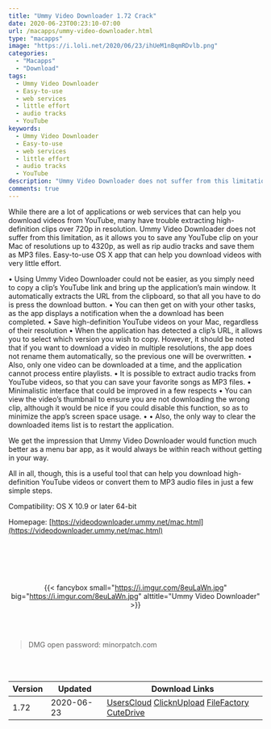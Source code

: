 ```yaml
---
title: "Ummy Video Downloader 1.72 Crack"
date: 2020-06-23T00:23:10-07:00
url: /macapps/ummy-video-downloader.html
type: "macapps"
image: "https://i.loli.net/2020/06/23/ihUeM1nBqmRDvlb.png"
categories:
  - "Macapps"
  - "Download"
tags:
  - Ummy Video Downloader
  - Easy-to-use
  - web services
  - little effort
  - audio tracks
  - YouTube
keywords:
  - Ummy Video Downloader
  - Easy-to-use
  - web services
  - little effort
  - audio tracks
  - YouTube
description: "Ummy Video Downloader does not suffer from this limitation, as it allows you to save any YouTube clip on your Mac of resolutions up to 4320p, as well as rip audio tracks and save them as MP3 files"
comments: true
---
```


While there are a lot of applications or web services that can help you download videos from YouTube, many have trouble extracting high-definition clips over 720p in resolution. Ummy Video Downloader does not suffer from this limitation, as it allows you to save any YouTube clip on your Mac of resolutions up to 4320p, as well as rip audio tracks and save them as MP3 files. Easy-to-use OS X app that can help you download videos with very little effort.

• Using Ummy Video Downloader could not be easier, as you simply need to copy a clip’s YouTube link and bring up the application’s main window. It automatically extracts the URL from the clipboard, so that all you have to do is press the download button.
• You can then get on with your other tasks, as the app displays a notification when the a download has been completed.
• Save high-definition YouTube videos on your Mac, regardless of their resolution
• When the application has detected a clip’s URL, it allows you to select which version you wish to copy. However, it should be noted that if you want to download a video in multiple resolutions, the app does not rename them automatically, so the previous one will be overwritten.
• Also, only one video can be downloaded at a time, and the application cannot process entire playlists.
• It is possible to extract audio tracks from YouTube videos, so that you can save your favorite songs as MP3 files.
• Minimalistic interface that could be improved in a few respects
• You can view the video’s thumbnail to ensure you are not downloading the wrong clip, although it would be nice if you could disable this function, so as to minimize the app’s screen space usage. • • Also, the only way to clear the downloaded items list is to restart the application.

We get the impression that Ummy Video Downloader would function much better as a menu bar app, as it would always be within reach without getting in your way.

All in all, though, this is a useful tool that can help you download high-definition YouTube videos or convert them to MP3 audio files in just a few simple steps.

Compatibility: OS X 10.9 or later 64-bit

Homepage: [https://videodownloader.ummy.net/mac.html](https://videodownloader.ummy.net/mac.html)

<br/>
<br/>
<script async src="https://pagead2.googlesyndication.com/pagead/js/adsbygoogle.js"></script>
<ins class="adsbygoogle"
     style="display:block; text-align:center;"
     data-ad-layout="in-article"
     data-ad-format="fluid"
     data-ad-client="ca-pub-8746275014476192"
     data-ad-slot="5144997159"></ins>
<script>
     (adsbygoogle = window.adsbygoogle || []).push({});
</script>
<br/>
<br/>


<center>

{{< fancybox small="https://i.imgur.com/8euLaWn.jpg" big="https://i.imgur.com/8euLaWn.jpg" alttitle="Ummy Video Downloader" >}}

</center>

<br/>
<br/>


> DMG open password: minorpatch.com

<br/>

<br/>
<div id="history_version" class="history_version">

| Version | Updated | Download Links |
| ---- | ---- | ---- |
| 1.72 | 2020-06-23 | [UsersCloud](https://ouo.io/lZ5nK1k)   [ClicknUpload](https://ouo.io/lxD6ZsZ)   [FileFactory](https://ouo.io/GMXkUg)   [CuteDrive](https://ouo.io/chYL8U) |

</div>
